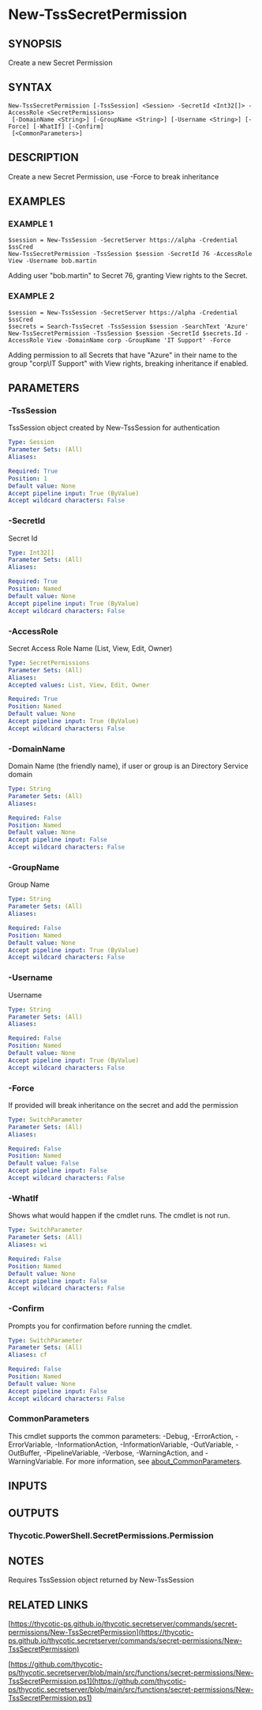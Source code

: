 # New-TssSecretPermission

## SYNOPSIS
Create a new Secret Permission

## SYNTAX

```
New-TssSecretPermission [-TssSession] <Session> -SecretId <Int32[]> -AccessRole <SecretPermissions>
 [-DomainName <String>] [-GroupName <String>] [-Username <String>] [-Force] [-WhatIf] [-Confirm]
 [<CommonParameters>]
```

## DESCRIPTION
Create a new Secret Permission, use -Force to break inheritance

## EXAMPLES

### EXAMPLE 1
```
$session = New-TssSession -SecretServer https://alpha -Credential $ssCred
New-TssSecretPermission -TssSession $session -SecretId 76 -AccessRole View -Username bob.martin
```

Adding user "bob.martin" to Secret 76, granting View rights to the Secret.

### EXAMPLE 2
```
$session = New-TssSession -SecretServer https://alpha -Credential $ssCred
$secrets = Search-TssSecret -TssSession $session -SearchText 'Azure'
New-TssSecretPermission -TssSession $session -SecretId $secrets.Id -AccessRole View -DomainName corp -GroupName 'IT Support' -Force
```

Adding permission to all Secrets that have "Azure" in their name to the group "corp\IT Support" with View rights, breaking inheritance if enabled.

## PARAMETERS

### -TssSession
TssSession object created by New-TssSession for authentication

```yaml
Type: Session
Parameter Sets: (All)
Aliases:

Required: True
Position: 1
Default value: None
Accept pipeline input: True (ByValue)
Accept wildcard characters: False
```

### -SecretId
Secret Id

```yaml
Type: Int32[]
Parameter Sets: (All)
Aliases:

Required: True
Position: Named
Default value: None
Accept pipeline input: True (ByValue)
Accept wildcard characters: False
```

### -AccessRole
Secret Access Role Name (List, View, Edit, Owner)

```yaml
Type: SecretPermissions
Parameter Sets: (All)
Aliases:
Accepted values: List, View, Edit, Owner

Required: True
Position: Named
Default value: None
Accept pipeline input: True (ByValue)
Accept wildcard characters: False
```

### -DomainName
Domain Name (the friendly name), if user or group is an Directory Service domain

```yaml
Type: String
Parameter Sets: (All)
Aliases:

Required: False
Position: Named
Default value: None
Accept pipeline input: False
Accept wildcard characters: False
```

### -GroupName
Group Name

```yaml
Type: String
Parameter Sets: (All)
Aliases:

Required: False
Position: Named
Default value: None
Accept pipeline input: True (ByValue)
Accept wildcard characters: False
```

### -Username
Username

```yaml
Type: String
Parameter Sets: (All)
Aliases:

Required: False
Position: Named
Default value: None
Accept pipeline input: True (ByValue)
Accept wildcard characters: False
```

### -Force
If provided will break inheritance on the secret and add the permission

```yaml
Type: SwitchParameter
Parameter Sets: (All)
Aliases:

Required: False
Position: Named
Default value: False
Accept pipeline input: False
Accept wildcard characters: False
```

### -WhatIf
Shows what would happen if the cmdlet runs.
The cmdlet is not run.

```yaml
Type: SwitchParameter
Parameter Sets: (All)
Aliases: wi

Required: False
Position: Named
Default value: None
Accept pipeline input: False
Accept wildcard characters: False
```

### -Confirm
Prompts you for confirmation before running the cmdlet.

```yaml
Type: SwitchParameter
Parameter Sets: (All)
Aliases: cf

Required: False
Position: Named
Default value: None
Accept pipeline input: False
Accept wildcard characters: False
```

### CommonParameters
This cmdlet supports the common parameters: -Debug, -ErrorAction, -ErrorVariable, -InformationAction, -InformationVariable, -OutVariable, -OutBuffer, -PipelineVariable, -Verbose, -WarningAction, and -WarningVariable. For more information, see [about_CommonParameters](http://go.microsoft.com/fwlink/?LinkID=113216).

## INPUTS

## OUTPUTS

### Thycotic.PowerShell.SecretPermissions.Permission
## NOTES
Requires TssSession object returned by New-TssSession

## RELATED LINKS

[https://thycotic-ps.github.io/thycotic.secretserver/commands/secret-permissions/New-TssSecretPermission](https://thycotic-ps.github.io/thycotic.secretserver/commands/secret-permissions/New-TssSecretPermission)

[https://github.com/thycotic-ps/thycotic.secretserver/blob/main/src/functions/secret-permissions/New-TssSecretPermission.ps1](https://github.com/thycotic-ps/thycotic.secretserver/blob/main/src/functions/secret-permissions/New-TssSecretPermission.ps1)

